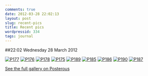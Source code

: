 ```yaml
---
comments: true
date: 2012-03-28 22:02:13
layout: post
slug: recent-pics
title: Recent pics
wordpressid: 334
tags: journal
---
```


##22:02 Wednesday 28 March 2012

[![P177](http://getfile4.posterous.com/getfile/files.posterous.com/thunderrabbit/GhdadFhAhmnDrnFtqdyEJpEwkJgrrnklabxIHCvuhprarrqjImtpkhArxyxv/p177.jpg.scaled500.jpg)](http://getfile6.posterous.com/getfile/files.posterous.com/thunderrabbit/GhdadFhAhmnDrnFtqdyEJpEwkJgrrnklabxIHCvuhprarrqjImtpkhArxyxv/p177.jpg.scaled1000.jpg) [![P176](http://getfile0.posterous.com/getfile/files.posterous.com/thunderrabbit/bylkckIejbkukDyBzmbEoxDfuvxzsnGCllqECvzqckvpfuFyjGJCycAbspHF/p176.jpg.scaled500.jpg)](http://getfile7.posterous.com/getfile/files.posterous.com/thunderrabbit/bylkckIejbkukDyBzmbEoxDfuvxzsnGCllqECvzqckvpfuFyjGJCycAbspHF/p176.jpg.scaled1000.jpg) [![P178](http://getfile0.posterous.com/getfile/files.posterous.com/thunderrabbit/JbiufEqnzFyymunlajgBnkzquxFjzErBvEDqdvyaorBidkAsdwaCznmhmFox/p178.jpg.scaled500.jpg)](http://getfile4.posterous.com/getfile/files.posterous.com/thunderrabbit/JbiufEqnzFyymunlajgBnkzquxFjzErBvEDqdvyaorBidkAsdwaCznmhmFox/p178.jpg.scaled1000.jpg) [![P175](http://getfile8.posterous.com/getfile/files.posterous.com/thunderrabbit/ijFpelBlvfehgzttxGwEspguHBwqyenaskrlEsyCyFfbzEkgCFbncfwIrfmz/p175.jpg.scaled500.jpg)](http://getfile0.posterous.com/getfile/files.posterous.com/thunderrabbit/ijFpelBlvfehgzttxGwEspguHBwqyenaskrlEsyCyFfbzEkgCFbncfwIrfmz/p175.jpg.scaled1000.jpg) [![P189](http://getfile4.posterous.com/getfile/files.posterous.com/thunderrabbit/oHcotvtcfxkxakpInDprssuklhcnpkjuDIHxeocimcJxCGtGrdBmrykFxiEk/p189.jpg.scaled500.jpg)](http://getfile6.posterous.com/getfile/files.posterous.com/thunderrabbit/oHcotvtcfxkxakpInDprssuklhcnpkjuDIHxeocimcJxCGtGrdBmrykFxiEk/p189.jpg.scaled1000.jpg) [![P185](http://getfile4.posterous.com/getfile/files.posterous.com/thunderrabbit/JnikHgaBlxcirkCxbDIhgdpaAyteJwJsoJudhJrCqDgiFlHtsgiakBBgqdoy/p185.jpg.scaled500.jpg)](http://getfile9.posterous.com/getfile/files.posterous.com/thunderrabbit/JnikHgaBlxcirkCxbDIhgdpaAyteJwJsoJudhJrCqDgiFlHtsgiakBBgqdoy/p185.jpg.scaled1000.jpg) [![P186](http://getfile3.posterous.com/getfile/files.posterous.com/thunderrabbit/HjyijfBlbyrCHmnsHmFmCyckfHnzvvgCrJEbaFEqcApaBEhdtBBuouIzyozn/p186.jpg.scaled500.jpg)](http://getfile7.posterous.com/getfile/files.posterous.com/thunderrabbit/HjyijfBlbyrCHmnsHmFmCyckfHnzvvgCrJEbaFEqcApaBEhdtBBuouIzyozn/p186.jpg.scaled1000.jpg) [![P190](http://getfile0.posterous.com/getfile/files.posterous.com/thunderrabbit/bnwpbhFyEeHfhHAbgGitqwduFaiBxsieDrHBigHxHCCwcIjgCcfhEniDijBc/p190.jpg.scaled500.jpg)](http://getfile3.posterous.com/getfile/files.posterous.com/thunderrabbit/bnwpbhFyEeHfhHAbgGitqwduFaiBxsieDrHBigHxHCCwcIjgCcfhEniDijBc/p190.jpg.scaled1000.jpg) [![P187](http://getfile0.posterous.com/getfile/files.posterous.com/thunderrabbit/jevklhrGfzpvuyonCBlgIEJljoFnhoeGjyuvchfrczpiIBsasxEapmJraCrl/p187.jpg.scaled500.jpg)](http://getfile3.posterous.com/getfile/files.posterous.com/thunderrabbit/jevklhrGfzpvuyonCBlgIEJljoFnhoeGjyuvchfrczpiIBsasxEapmJraCrl/p187.jpg.scaled1000.jpg)

[See the full gallery on Posterous](http://stream.robnugen.com/recent-pics)
